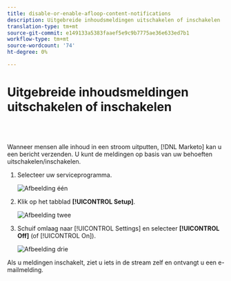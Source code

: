 ```yaml
---
title: disable-or-enable-afloop-content-notifications
description: Uitgebreide inhoudsmeldingen uitschakelen of inschakelen
translation-type: tm+mt
source-git-commit: e149133a5383faaef5e9c9b7775ae36e633ed7b1
workflow-type: tm+mt
source-wordcount: '74'
ht-degree: 0%

---
```



# Uitgebreide inhoudsmeldingen uitschakelen of inschakelen

<br> 

Wanneer mensen alle inhoud in een stroom uitputten, [!DNL Marketo] kan u een bericht verzenden. U kunt de meldingen op basis van uw behoeften uitschakelen/inschakelen.

1. Selecteer uw serviceprogramma.

   ![Afbeelding één](/help/sky/assets/engagement-programs/disable-or-enable-exhausted-content-notifications/disable-or-enable-exhausted-content-notifications-1.png)

1. Klik op het tabblad **[!UICONTROL Setup]**.

   ![Afbeelding twee](/help/sky/assets/engagement-programs/disable-or-enable-exhausted-content-notifications/disable-or-enable-exhausted-content-notifications-2.png)

1. Schuif omlaag naar [!UICONTROL Settings] en selecteer **[!UICONTROL Off]** (of [!UICONTROL On]).

   ![Afbeelding drie](/help/sky/assets/engagement-programs/disable-or-enable-exhausted-content-notifications/disable-or-enable-exhausted-content-notifications-3.png)

Als u meldingen inschakelt, ziet u iets in de stream zelf en ontvangt u een e-mailmelding.
